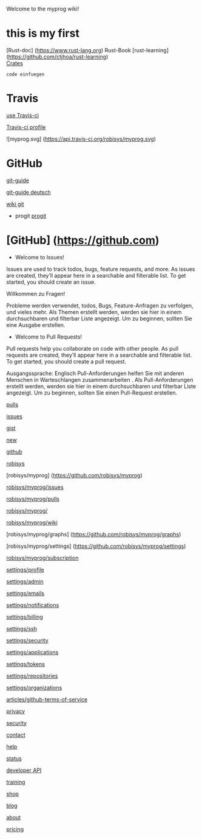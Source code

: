 Welcome to the myprog wiki!
#  this is my first

[Rust-doc] (https://www.rust-lang.org) Rust-Book
[rust-learning] (https://github.com/ctjhoa/rust-learning)  
[Crates](https://crates.io)  

`code einfuegen`

#  Travis

  [use Travis-ci](https://travis-ci.org/robisys/myprog)
  
  [Travis-ci profile](https://travis-ci.org/profile/robisys)
  
  ![myprog.svg] (https://api.travis-ci.org/robisys/myprog.svg)  
  
#  GitHub

[git-guide ](http://rogerdudler.github.io/git-guide/)

[git-guide deutsch](https://rogerdudler.github.io/git-guide/index.de.html)

[wiki git](https://de.wikipedia.org/wiki/Git)

* progit
[progit](https://github.com/progit/progit/tree/master/de)

#   [GitHub] (https://github.com)

* Welcome to Issues!

Issues are used to track todos, bugs, feature requests, and more. As issues are created, they’ll appear here in a searchable and filterable list. To get started, you should create an issue.

Willkommen zu Fragen!

Probleme werden verwendet, todos, Bugs, Feature-Anfragen zu verfolgen, und vieles mehr. Als Themen erstellt werden, werden sie hier in einem durchsuchbaren und filterbar Liste angezeigt. Um zu beginnen, sollten Sie eine Ausgabe erstellen.


* Welcome to Pull Requests!

Pull requests help you collaborate on code with other people. As pull requests are created, they’ll appear here in a searchable and filterable list. To get started, you should create a pull request.

Ausgangssprache: Englisch
Pull-Anforderungen helfen Sie mit anderen Menschen in Warteschlangen zusammenarbeiten . Als Pull-Anforderungen erstellt werden, werden sie hier in einem durchsuchbaren und filterbar Liste angezeigt. Um zu beginnen, sollten Sie einen Pull-Request erstellen.

[pulls](https://github.com/pulls)

[issues](https://github.com/issues)

[gist](https://gist.github.com/)

[new](https://github.com/new)

[github](https://github.com/robisys)

[robisys ](https://github.com/robisys)

[robisys/myprog] (https://github.com/robisys/myprog)

[ robisys/myprog/issues](https://github.com/robisys/myprog/issues)

[ robisys/myprog/pulls](https://github.com/robisys/myprog/pulls)

[ robisys/myprog/](https://github.com/robisys/myprog/wiki)

[robisys/myprog/wiki](https://github.com/robisys/myprog/pulse)

[robisys/myprog/graphs] (https://github.com/robisys/myprog/graphs)

[robisys/myprog/settings] (https://github.com/robisys/myprog/settings)

[robisys/myprog/subscription]( https://github.com/robisys/myprog/subscription)


[settings/profile]( https://github.com/settings/profile)  

[settings/admin ](https://github.com/settings/admin)

[ settings/emails](https://github.com/settings/emails)

[ settings/notifications](https://github.com/settings/notifications)

[settings/billing ](https://github.com/settings/billing)

[settings/ssh](https://github.com/settings/ssh)

[settings/security ](https://github.com/settings/security)

[settings/applications](https://github.com/settings/applications)

[settings/tokens](https://github.com/settings/tokens)

[settings/repositories](https://github.com/settings/repositories)

[settings/organizations ](https://github.com/settings/organizations)

[articles/github-terms-of-service ](https://help.github.com/articles/github-terms-of-service/)

[privacy ](https://github.com/site/privacy)

[security ](https://github.com/security)

[contact ](https://github.com/contact)

[help ](https://help.github.com/)

[status](https://status.github.com/)

[developer API](https://developer.github.com/)

[training](https://training.github.com/)

[shop ](https://shop.github.com/)

[blog](https://github.com/blog)

[about ](https://github.com/about)

[pricing ](https://github.com/pricing)
